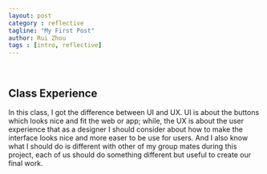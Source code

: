 ```yaml
---
layout: post
category : reflective
tagline: "My First Post"
author: Rui Zhou
tags : [intro, reflective]
---
```

​
​
​
## Class Experience
In this class, I got the difference between UI and UX. UI is about the buttons which looks nice and fit the web or app; while, the UX is about the user experience that as a designer I should consider about how to make the interface looks nice and more easer to be use for users.
​
And I also know what I should do is different with other of my group mates during this project, each of us should do something different but useful to create our final work.